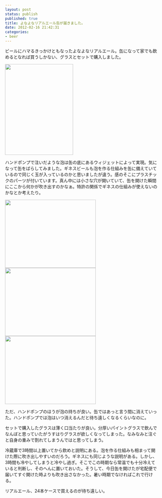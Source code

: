 ```yaml
---
layout: post
status: publish
published: true
title: よなよなリアルエール缶が届きました。
date: 2012-02-16 21:42:31
categories:
- beer
---
```

ビールにハマるきっかけともなったよなよなリアルエール。缶になって家でも飲めるとなれば買うしかない、グラスとセットで購入しました。

<a href="http://www.i4d.jp/blog/2012/02/yonayona-real-kan/img_0239/" rel="attachment wp-att-729"><img class="aligncenter size-medium wp-image-729" title="IMG_0239" src="http://www.i4d.jp/blog/wp-content/uploads/2012/02/IMG_0239-225x300.jpg" alt="" width="225" height="300" /></a>

ハンドポンプで注いだような泡は缶の底にあるウィジェットによって実現。気になって缶をばらしてみました。ギネスビールも泡を作る仕組みを缶に備えていているので同じく玉が入っているのかと思いましたが違う。感のそこにプラスチックのパーツが付いています。真ん中には小さな穴が開いていて、缶を開けた瞬間にここから何かが吹き出すのかなぁ。特許の関係でギネスの仕組みが使えないのかなとか考えたり。

<a href="http://www.i4d.jp/blog/2012/02/yonayona-real-kan/img_0245/" rel="attachment wp-att-726"><img class="aligncenter size-medium wp-image-726" title="IMG_0245" src="http://www.i4d.jp/blog/wp-content/uploads/2012/02/IMG_0245-300x225.jpg" alt="" width="300" height="225" /></a><a href="http://www.i4d.jp/blog/2012/02/yonayona-real-kan/img_0246/" rel="attachment wp-att-727"><img class="aligncenter size-medium wp-image-727" title="IMG_0246" src="http://www.i4d.jp/blog/wp-content/uploads/2012/02/IMG_0246-300x225.jpg" alt="" width="300" height="225" /></a><a href="http://www.i4d.jp/blog/2012/02/yonayona-real-kan/img_0247/" rel="attachment wp-att-728"><img class="aligncenter size-medium wp-image-728" title="IMG_0247" src="http://www.i4d.jp/blog/wp-content/uploads/2012/02/IMG_0247-300x225.jpg" alt="" width="300" height="225" /></a>

ただ、ハンドポンプのほうが泡の持ちが良い。缶ではあっと言う間に消えていった。ハンドポンプでは泡はいつ消えるんだと待ち遠しくなるくらいなのに。

セットで購入したグラスは薄く口当たりが良い。分厚いパイントグラスで飲んでなんぼと思っていたがうすはりグラスが欲しくなってしまった。なみなみと注ぐと自身の重みで割れてしまうんではと思ってしまう。

冷蔵庫で3時間以上置いてから飲めと説明にある。泡を作る仕組みも相まって開けた際に吹き出しやすいのだろう。ギネスにも同じような説明がある。しかし、3時間も冷やしてしまうと冷やし過ぎ。そこでこの時期なら常温でも十分冷えていると判断し、そのへんに置いておいた。そうして、今日缶を開けたが宅配便で届いてすぐ開けた時よりも吹き出さなかった。暑い時期でなければこれで行ける。

リアルエール、24本ケースで買えるのが待ち遠しい。
